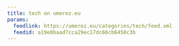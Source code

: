 ```yaml
---
title: tech on umerez.eu
params:
  feedlink: https://umerez.eu/categories/tech/feed.xml
  feedid: a19e0baad7cca29ec17dc66cb6450c3b
---
```


